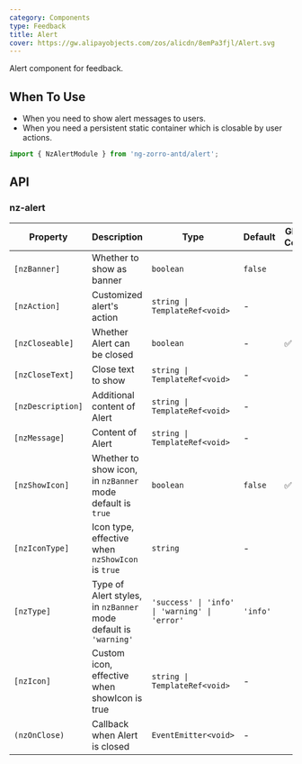 ```yaml
---
category: Components
type: Feedback
title: Alert
cover: https://gw.alipayobjects.com/zos/alicdn/8emPa3fjl/Alert.svg
---
```


Alert component for feedback.

## When To Use

- When you need to show alert messages to users.
- When you need a persistent static container which is closable by user actions.

```ts
import { NzAlertModule } from 'ng-zorro-antd/alert';
```

## API

### nz-alert

| Property          | Description                                                     | Type                                          | Default  | Global Config |
| ----------------- | --------------------------------------------------------------- | --------------------------------------------- | -------- | ------------- |
| `[nzBanner]`      | Whether to show as banner                                       | `boolean`                                     | `false`  |
| `[nzAction]`      | Customized alert's action                                       | `string \| TemplateRef<void>`                 | -        |
| `[nzCloseable]`   | Whether Alert can be closed                                     | `boolean`                                     | -        | ✅             |
| `[nzCloseText]`   | Close text to show                                              | `string \| TemplateRef<void>`                 | -        |
| `[nzDescription]` | Additional content of Alert                                     | `string \| TemplateRef<void>`                 | -        |
| `[nzMessage]`     | Content of Alert                                                | `string \| TemplateRef<void>`                 | -        |
| `[nzShowIcon]`    | Whether to show icon, in `nzBanner` mode default is `true`      | `boolean`                                     | `false`  | ✅             |
| `[nzIconType]`    | Icon type, effective when `nzShowIcon` is `true`                | `string`                                      | -        |
| `[nzType]`        | Type of Alert styles, in `nzBanner` mode default is `'warning'` | `'success' \| 'info' \| 'warning' \| 'error'` | `'info'` |
| `[nzIcon]`        | Custom icon, effective when showIcon is true                    | `string \| TemplateRef<void>`                 | -        |
| `(nzOnClose)`     | Callback when Alert is closed                                   | `EventEmitter<void>`                          | -        |
